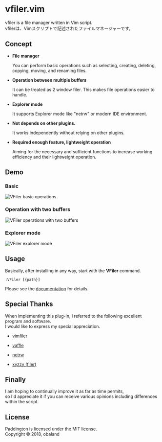# vfiler.vim
vfiler is a file manager written in Vim script.  
vfilerは、Vimスクリプトで記述されたファイルマネージャーです。

## Concept
- **File manager**

  You can perform basic operations such as selecting, creating, deleting,
  copying, moving, and renaming files.

- **Operation between multiple buffers**

  It can be treated as 2 window filer. This makes file operations easier to
  handle.

- **Explorer mode**

  It supports Explorer mode like "netrw" or modern IDE environment.

- **Not depends on other plugins.**

  It works independently without relying on other plugins.

- **Required enough feature, lightweight operation**

  Aiming for the necessary and sufficient functions to increase working
  efficiency and their lightweight operation.

## Demo
### Basic
![VFiler basic operations](https://user-images.githubusercontent.com/36218691/39357916-3e202e90-4a4f-11e8-8827-e7813f08f1a6.gif)

### Operation with two buffers
![VFiler operations with two buffers](https://user-images.githubusercontent.com/36218691/39357922-41f9855c-4a4f-11e8-9bfb-826e2b11f7f5.gif)

### Explorer mode
![VFiler explorer mode](https://user-images.githubusercontent.com/36218691/39357927-455acbac-4a4f-11e8-872b-7f717a9f5b81.gif)

## Usage
Basically, after installing in any way, start with the **VFiler** command.

    :VFiler [{path}]

Please see the [documentation][vim-doc] for details.

## Special Thanks
When implementing this plug-in, I referred to the following excellent program and software.  
I would like to express my special appreciation.  

* [vimfiler](https://github.com/Shougo/vimfiler.vim)

* [vaffle](https://github.com/cocopon/vaffle.vim)

* [netrw](https://github.com/vim-scripts/netrw.vim)

* [xyzzy (filer)](https://github.com/xyzzy-022/xyzzy)

## Finally
I am hoping to continually improve it as far as time permits,  
so I'd appreciate it if you can receive various opinions including differences within the script.

## License
Paddington is licensed under the MIT license.  
Copyright © 2018, obaland

[vim-doc]: https://github.com/obaland/vfiler.vim/blob/master/doc/vfiler.txt

